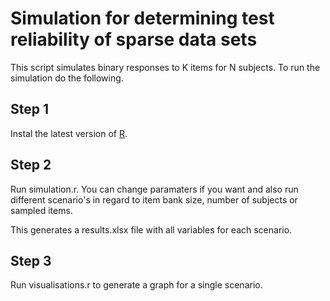# Simulation for determining test reliability of sparse data sets

This script simulates binary responses to K items for N subjects. To run the simulation do the following.

## Step 1

Instal the latest version of [R](http://cran.r-project.org).

## Step 2

Run simulation.r. You can change paramaters if you want and also run different scenario's in regard to item bank size, number of subjects or sampled items.

This generates a results.xlsx file with all variables for each scenario.

## Step 3

Run visualisations.r to generate a graph for a single scenario.

